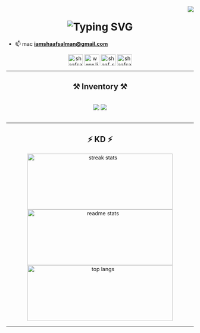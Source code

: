 
<img align="right" src="https://visitor-badge.laobi.icu/badge?page_id=shaafsalman.shaafsalman" />

<h1 align="center">
<img src="https://readme-typing-svg.herokuapp.com/?font=Righteous&size=35&center=true&vCenter=true&width=800&height=70&duration=5000&lines=Initializing+Go+Home+Machine;Dimension+Signature+Identified;Shaaf+Salman;" alt="Typing SVG">

</h1>

- 📫 mac **iamshaafsalman@gmail.com**

<div align="center">
 <a href="https://twitter.com/shaafsalman_ss" target="blank"><img align="center" src="https://raw.githubusercontent.com/rahuldkjain/github-profile-readme-generator/master/src/images/icons/Social/twitter.svg" alt="shaafsalman_ss" height="30" width="40" /></a>
<a href="https://linkedin.com/in/www.linkedin.com/in/shaaf-salman-1397512aa" target="blank"><img align="center" src="https://raw.githubusercontent.com/rahuldkjain/github-profile-readme-generator/master/src/images/icons/Social/linked-in-alt.svg" alt="www.linkedin.com/in/shaaf-salman-1397512aa" height="30" width="40" /></a>
<a href="https://instagram.com/shaaf_salman_ss" target="blank"><img align="center" src="https://raw.githubusercontent.com/rahuldkjain/github-profile-readme-generator/master/src/images/icons/Social/instagram.svg" alt="shaaf_salman_ss" height="30" width="40" /></a>
<a href="https://discord.gg/shaafsalman" target="blank"><img align="center" src="https://raw.githubusercontent.com/rahuldkjain/github-profile-readme-generator/master/src/images/icons/Social/discord.svg" alt="shaafsalman" height="30" width="40" /></a>
</div>

 <hr/>
 
<h2 align="center">⚒️ Inventory ⚒️</h2>
<br/>
<div align="center">
 <img src="https://skillicons.dev/icons?i=react,vite,tailwind,css,javascript,bootstrap,redux,jquery,nodejs,express,nextjs,js,npm,threejs,spring,mysql,mongodb,java,c,cs,cpp,python,fastapi	androidstudio,ubuntu,pnpm,vercel,netlify,heroku,gradle,github,git,eclipse,cloudflare,pytorch,tensorflow,sklearn,figma,matlab,ps,notion,blender" />
 <img src="https://skillicons.dev/icons?i=react,vite,tailwind,css,javascript,bootstrap,redux,jquery,nodejs,express,nextjs,js,npm,threejs,spring,mysql,mongodb,java,c,cs,cpp,python,fastapi,androidstudio,ubuntu,pnpm,vercel,netlify,heroku,gradle,github,git,eclipse,cloudflare,pytorch,tensorflow,sklearn,figma,matlab,ps,notion,blender" />
</div>


<br/>


<hr/>

<h2 align="center">⚡ KD ⚡</h2>

<div align="center">
  <img width="390" height="150" src="https://github-readme-streak-stats-salesp07.vercel.app/?user=shaafsalman&count_private=true&theme=react&border_radius=10" alt="streak stats" />
  <br/>
  <img width="390" height="150" src="https://github-readme-stats-salesp07.vercel.app/api?username=shaafsalman&count_private=true&show_icons=true&theme=react&rank_icon=github&border_radius=10" alt="readme stats" />
  <br/>
  <img width="390" height="150" src="https://github-readme-stats-salesp07.vercel.app/api/top-langs/?username=shaafsalman&hide=HTML&langs_count=8&layout=compact&theme=react&border_radius=10&size_weight=0.5&count_weight=0.5&exclude_repo=github-readme-stats" alt="top langs" />
</div>

<hr/>



<br/>


<br/>
